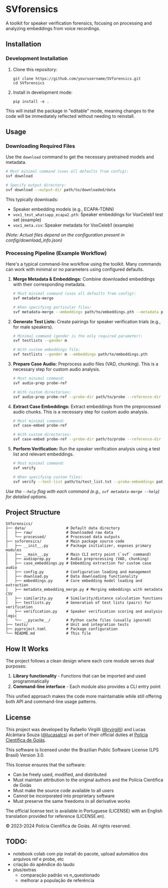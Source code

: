 # SVforensics

A toolkit for speaker verification forensics, focusing on processing and analyzing embeddings from voice recordings.

## Installation

### Development Installation

1. Clone this repository:
   ```
   git clone https://github.com/yourusername/SVforensics.git
   cd SVforensics
   ```

2. Install in development mode:
   ```
   pip install -e .
   ```

This will install the package in "editable" mode, meaning changes to the code will be immediately reflected without needing to reinstall.

## Usage

### Downloading Required Files

Use the `download` command to get the necessary pretrained models and metadata.

```bash
# Most minimal command (uses all defaults from config):
svf download

# Specify output directory:
svf download --output-dir path/to/downloaded/data
```

This typically downloads:
- Speaker embedding models (e.g., ECAPA-TDNN)
- `vox1_test_whatsapp_ecapa2.pth`: Speaker embeddings for VoxCeleb1 test set (example)
- `vox1_meta.csv`: Speaker metadata for VoxCeleb1 (example)

*(Note: Actual files depend on the configuration present in config/download_info.json)*

### Processing Pipeline (Example Workflow)

Here's a typical command-line workflow using the toolkit. Many commands can work with minimal or no parameters using configured defaults.

1.  **Merge Metadata & Embeddings:** Combine downloaded embeddings with their corresponding metadata.
    ```bash
    # Most minimal command (uses all defaults from config):
    svf metadata-merge
    
    # When specifying particular files:
    svf metadata-merge --embeddings path/to/embeddings.pth --metadata path/to/metadata.csv
    ```

2.  **Generate Test Lists:** Create pairings for speaker verification trials (e.g., for male speakers).
    ```bash
    # Minimal command (gender is the only required parameter):
    svf testlists --gender m
    
    # With custom embeddings file:
    svf testlists --gender m --embeddings path/to/embeddings.pth
    ```

3.  **Prepare Case Audio:** Preprocess audio files (VAD, chunking). This is a necessary step for custom audio analysis.
    ```bash
    # Most minimal command:
    svf audio-prep probe-ref
    
    # With custom directories:
    svf audio-prep probe-ref --probe-dir path/to/probe --reference-dir path/to/reference
    ```

4.  **Extract Case Embeddings:** Extract embeddings from the preprocessed audio chunks. This is a necessary step for custom audio analysis.
    ```bash
    # Most minimal command:
    svf case-embed probe-ref
    
    # With custom directories:
    svf case-embed probe-ref --probe-dir path/to/probe --reference-dir path/to/reference
    ```

5.  **Perform Verification:** Run the speaker verification analysis using a test list and relevant embeddings.
    ```bash
    # Most minimal command:
    svf verify
    
    # When specifying custom files:
    svf verify --test-list path/to/test_list.txt --probe-embeddings path/to/probe.pth --reference-embeddings path/to/reference.pth
    ```

*Use the `--help` flag with each command (e.g., `svf metadata-merge --help`) for detailed options.*

## Project Structure

```
SVforensics/
├── data/                  # Default data directory
│   ├── raw/               # Downloaded raw data
│   └── processed/         # Processed data outputs
├── svforensics/           # Main package source code
│   ├── __init__.py        # Package initializer, exposes primary modules
│   ├── __main__.py        # Main CLI entry point (`svf` command)
│   ├── audioprep.py       # Audio preprocessing (VAD, chunking)
│   ├── case_embeddings.py # Embedding extraction for custom case audio
│   ├── config.py          # Configuration loading and management
│   ├── download.py        # Data downloading functionality
│   ├── embeddings.py      # Core embedding model loading and extraction
│   ├── metadata_embedding_merge.py # Merging embeddings with metadata CSV
│   ├── similarity.py      # Similarity/distance calculation functions
│   ├── testlists.py       # Generation of test lists (pairs) for verification
│   ├── verification.py    # Speaker verification scoring and analysis logic
│   └── __pycache__/       # Python cache files (usually ignored)
├── tests/                 # Unit and integration tests
├── pyproject.toml         # Package configuration
└── README.md              # This file
```

## How It Works

The project follows a clean design where each core module serves dual purposes:
1. **Library functionality** - Functions that can be imported and used programmatically
2. **Command-line interface** - Each module also provides a CLI entry point

This unified approach makes the code more maintainable while still offering both API and command-line usage patterns.

## License

This project was developed by Rafaello Virgilli ([@rvirgilli](https://github.com/rvirgilli)) and Lucas Alcântara Souza ([@lucasalcs](https://github.com/lucasalcs)) as part of their official duties at [Polícia Científica de Goiás](https://www.policiacientifica.go.gov.br/).

This software is licensed under the Brazilian Public Software License (LPS Brasil) Version 3.0.

This license ensures that the software:
- Can be freely used, modified, and distributed
- Must maintain attribution to the original authors and the Polícia Científica de Goiás
- Must make the source code available to all users
- Cannot be incorporated into proprietary software
- Must preserve the same freedoms in all derivative works

The official license text is available in Portuguese (LICENSE) with an English translation provided for reference (LICENSE.en).

© 2023-2024 Polícia Científica de Goiás. All rights reserved.

## TODO:
- notebook colab com pip install do pacote, upload automático dos arquivos ref e probe, etc
- criação do apêndice do laudo
- plus/extras
	- comparação padrão vs n_questionado
	- melhorar a população de referência